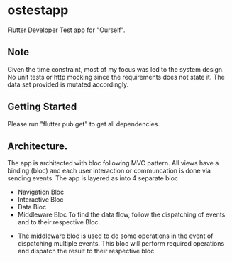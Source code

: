 # ostestapp

Flutter Developer Test app for "Ourself".

## Note
Given the time constraint, most of my focus was led to the system design.
No unit tests or http mocking since the requirements does not state it.
The data set provided is mutated accordingly. 

## Getting Started

Please run "flutter pub get" to get all dependencies.

## Architecture.

The app is architected with bloc following MVC pattern.
All views have a binding (bloc) and each user interaction or communcation is done via sending events.
The app is layered as into 4 separate bloc
  - Navigation Bloc
  - Interactive Bloc
  - Data Bloc
  - Middleware Bloc
To find the data flow, follow the dispatching of events and to their respective Bloc.

* The middleware bloc is used to do some operations in the event of dispatching multiple events. This bloc will perform
  required operations and dispatch the result to their respective bloc.


